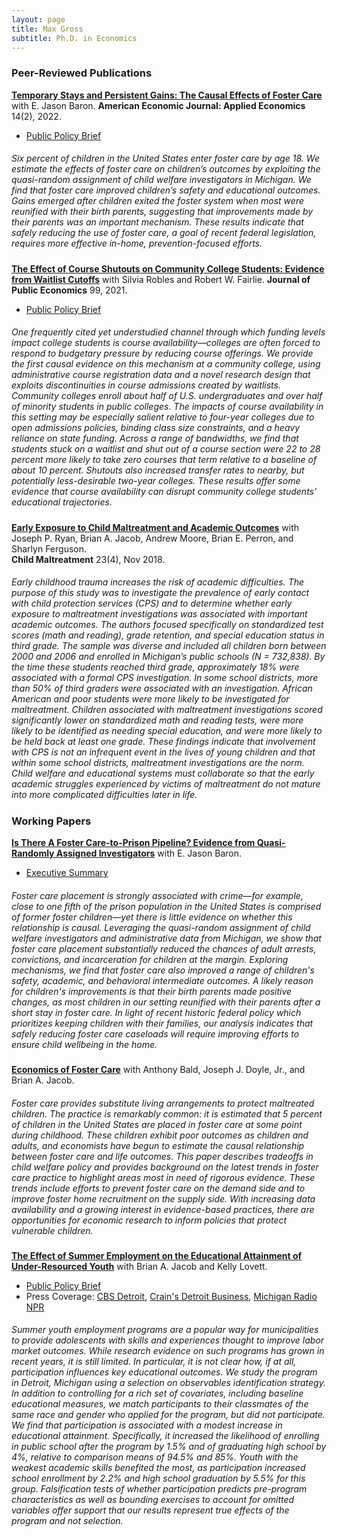 ```yaml
---
layout: page
title: Max Gross
subtitle: Ph.D. in Economics
---
```


### Peer-Reviewed Publications


[**Temporary Stays and Persistent Gains: The Causal Effects of Foster Care**](https://max-gross.github.io/website_documents/foster_care.pdf) with E. Jason Baron. **American Economic Journal: Applied Economics** 14(2), 2022.  
 * [Public Policy Brief](https://max-gross.github.io/website_documents/foster_care_childrens_wellbeing.pdf) 

##### <span style="font-weight:normal"> Six  percent  of  children  in  the  United  States  enter  foster  care  by  age  18. We estimate the effects of foster care on children’s outcomes by exploiting the quasi-random assignment of child welfare investigators in Michigan. We find that foster care improved children’s safety and educational outcomes.  Gains emerged after children exited the foster  system  when  most  were  reunified  with  their  birth  parents,  suggesting  that improvements  made  by  their  parents  was  an  important  mechanism.   These  results indicate that safely reducing the use of foster care, a goal of recent federal legislation, requires more effective in-home, prevention-focused efforts. </span>

[**The Effect of Course Shutouts on Community College Students: Evidence from Waitlist Cutoffs**](https://max-gross.github.io/website_documents/course_shutouts.pdf) with Silvia Robles and Robert W. Fairlie. **Journal of Public Economics** 99, 2021.
 * [Public Policy Brief](https://max-gross.github.io/website_documents/course_closed.pdf) 


##### <span style="font-weight:normal"> One frequently cited yet understudied channel through which funding levels impact college students is course availability—colleges are often forced to respond to budgetary pressure by reducing course offerings. We provide the first causal evidence on this mechanism at a community college, using administrative course registration data and a novel research design that exploits discontinuities in course admissions created by waitlists. Community colleges enroll about half of U.S. undergraduates and over half of minority students in public colleges. The impacts of course availability in this setting may be especially salient relative to four-year colleges due to open admissions policies, binding class size constraints, and a heavy reliance on state funding. Across a range of bandwidths, we find that students stuck on a waitlist and shut out of a course section were 22 to 28 percent more likely to take zero courses that term relative to a baseline of about 10 percent. Shutouts also increased transfer rates to nearby, but potentially less-desirable two-year colleges. These results offer some evidence that course availability can disrupt community college students’ educational trajectories. </span>

[**Early Exposure to Child Maltreatment and Academic Outcomes**](https://max-gross.github.io/website_documents/child_maltreatment_academic_outcomes.pdf) with Joseph P. Ryan, Brian A. Jacob, Andrew Moore, Brian E. Perron, and Sharlyn Ferguson.  
**Child Maltreatment** 23(4), Nov 2018.  


##### <span style="font-weight:normal"> Early childhood trauma increases the risk of academic difficulties. The purpose of this study was to investigate the prevalence of early contact with child protection services (CPS) and to determine whether early exposure to maltreatment investigations was associated with important academic outcomes. The authors focused specifically on standardized test scores (math and reading), grade retention, and special education status in third grade. The sample was diverse and included all children born between 2000 and 2006 and enrolled in Michigan’s public schools (N = 732,838). By the time these students reached third grade, approximately 18% were associated with a formal CPS investigation. In some school districts, more than 50% of third graders were associated with an investigation. African American and poor students were more likely to be investigated for maltreatment. Children associated with maltreatment investigations scored significantly lower on standardized math and reading tests, were more likely to be identified as needing special education, and were more likely to be held back at least one grade. These findings indicate that involvement with CPS is not an infrequent event in the lives of young children and that within some school districts, maltreatment investigations are the norm. Child welfare and educational systems must collaborate so that the early academic struggles experienced by victims of maltreatment do not mature into more complicated difficulties later in life. </span>

### Working Papers

[**Is There A Foster Care-to-Prison Pipeline? Evidence from Quasi-Randomly Assigned Investigators**](https://max-gross.github.io/website_documents/foster_care_and_crime.pdf) with E. Jason Baron.
 * [Executive Summary](https://max-gross.github.io/website_documents/foster_care_and_crime_summary.pdf) 

##### <span style="font-weight:normal"> Foster care placement is strongly associated with crime—for example, close to one fifth of the prison population in the United States is comprised of former foster children—yet there is little evidence on whether this relationship is causal. Leveraging the quasi-random assignment of child welfare investigators and administrative data from Michigan, we show that foster care placement substantially reduced the chances of adult arrests, convictions, and incarceration for children at the margin. Exploring mechanisms, we find that foster care also improved a range of children's safety, academic, and behavioral intermediate outcomes. A likely reason for children's improvements is that their birth parents made positive changes, as most children in our setting reunified with their parents after a short stay in foster care. In light of recent historic federal policy which prioritizes keeping children with their families, our analysis indicates that safely reducing foster care caseloads will require improving efforts to ensure child wellbeing in the home. </span>

[**Economics of Foster Care**](https://max-gross.github.io/website_documents/economics_of_foster_care.pdf) with Anthony Bald, Joseph J. Doyle, Jr., and Brian A. Jacob.

##### <span style="font-weight:normal"> Foster care provides substitute living arrangements to protect maltreated children. The practice is remarkably common: it is estimated that 5 percent of children in the United States are placed in foster care at some point during childhood. These children exhibit poor outcomes as children and adults, and economists have begun to estimate the causal relationship between foster care and life outcomes. This paper describes tradeoffs in child welfare policy and provides background on the latest trends in foster care practice to highlight areas most in need of rigorous evidence. These trends include efforts to prevent foster care on the demand side and to improve foster home recruitment on the supply side. With increasing data availability and a growing interest in evidence-based practices, there are opportunities for economic research to inform policies that protect vulnerable children. </span>

[**The Effect of Summer Employment on the Educational Attainment of Under-Resourced Youth**](https://max-gross.github.io/website_documents/detroit_summer_employment.pdf) with Brian A. Jacob and Kelly Lovett.
 * [Public Policy Brief](https://max-gross.github.io/website_documents/detroit_summer_employment_brief.pdf) 
 * Press Coverage: [CBS Detroit](https://detroit.cbslocal.com/2018/04/11/youth-in-detroit-summer-jobs-program-gain-more-than-a-paycheck/), [Crain's Detroit Business](https://www.crainsdetroit.com/article/20180411/news/657856/um-study-detroit-youth-jobs-program-shows-educational-benefits), [Michigan Radio NPR](https://www.michiganradio.org/post/detroit-youth-summer-jobs-program-boosts-graduation-rates-lowers-absences)

##### <span style="font-weight:normal"> Summer youth employment programs are a popular way for municipalities to provide adolescents with skills and experiences thought to improve labor market outcomes. While research evidence on such programs has grown in recent years, it is still limited. In particular, it is not clear how, if at all, participation influences key educational outcomes. We study the program in Detroit, Michigan using a selection on observables identification strategy. In addition to controlling for a rich set of covariates, including baseline educational measures, we match participants to their classmates of the same race and gender who applied for the program, but did not participate. We find that participation is associated with a modest increase in educational attainment. Specifically, it increased the likelihood of enrolling in public school after the program by 1.5% and of graduating high school by 4%, relative to comparison means of 94.5% and 85%. Youth with the weakest academic skills benefited the most, as participation increased school enrollment by 2.2% and high school graduation by 5.5% for this group. Falsification tests of whether participation predicts pre-program characteristics as well as bounding exercises to account for omitted variables offer support that our results represent true effects of the program and not selection. </span>

